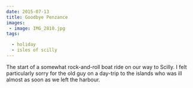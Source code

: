 ```yaml
---
date: 2015-07-13
title: Goodbye Penzance
images: 
 - image: IMG_2810.jpg
tags:

  - holiday
  - isles of scilly
---
```

The start of a somewhat rock-and-roll boat ride on our way to Scilly. I felt particularly sorry for the old guy on a day-trip to the islands who was ill almost as soon as we left the harbour. 